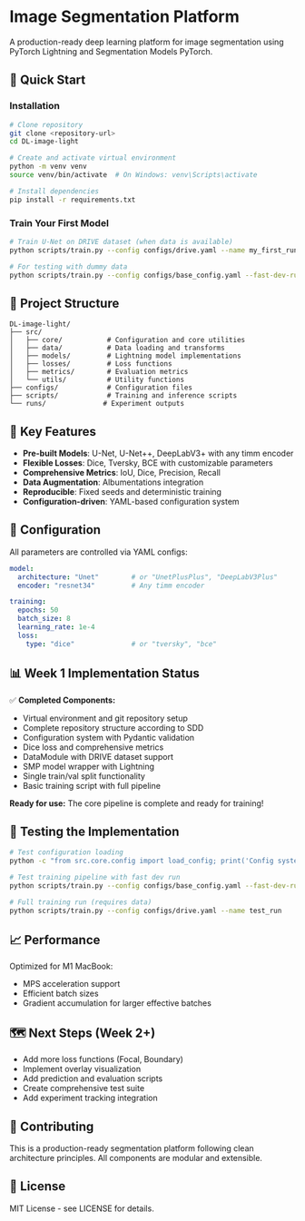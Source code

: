 # Image Segmentation Platform

A production-ready deep learning platform for image segmentation using PyTorch Lightning and Segmentation Models PyTorch.

## 🚀 Quick Start

### Installation

```bash
# Clone repository
git clone <repository-url>
cd DL-image-light

# Create and activate virtual environment
python -m venv venv
source venv/bin/activate  # On Windows: venv\Scripts\activate

# Install dependencies
pip install -r requirements.txt
```

### Train Your First Model

```bash
# Train U-Net on DRIVE dataset (when data is available)
python scripts/train.py --config configs/drive.yaml --name my_first_run

# For testing with dummy data
python scripts/train.py --config configs/base_config.yaml --fast-dev-run
```

## 📁 Project Structure

```
DL-image-light/
├── src/
│   ├── core/           # Configuration and core utilities
│   ├── data/           # Data loading and transforms
│   ├── models/         # Lightning model implementations
│   ├── losses/         # Loss functions
│   ├── metrics/        # Evaluation metrics
│   └── utils/          # Utility functions
├── configs/            # Configuration files
├── scripts/            # Training and inference scripts
└── runs/              # Experiment outputs
```

## 🎯 Key Features

- **Pre-built Models**: U-Net, U-Net++, DeepLabV3+ with any timm encoder
- **Flexible Losses**: Dice, Tversky, BCE with customizable parameters
- **Comprehensive Metrics**: IoU, Dice, Precision, Recall
- **Data Augmentation**: Albumentations integration
- **Reproducible**: Fixed seeds and deterministic training
- **Configuration-driven**: YAML-based configuration system

## 🔧 Configuration

All parameters are controlled via YAML configs:

```yaml
model:
  architecture: "Unet"        # or "UnetPlusPlus", "DeepLabV3Plus"
  encoder: "resnet34"         # Any timm encoder

training:
  epochs: 50
  batch_size: 8
  learning_rate: 1e-4
  loss:
    type: "dice"              # or "tversky", "bce"
```

## 📊 Week 1 Implementation Status

✅ **Completed Components:**
- Virtual environment and git repository setup
- Complete repository structure according to SDD
- Configuration system with Pydantic validation
- Dice loss and comprehensive metrics
- DataModule with DRIVE dataset support
- SMP model wrapper with Lightning
- Single train/val split functionality
- Basic training script with full pipeline

**Ready for use:** The core pipeline is complete and ready for training!

## 🧪 Testing the Implementation

```bash
# Test configuration loading
python -c "from src.core.config import load_config; print('Config system working!')"

# Test training pipeline with fast dev run
python scripts/train.py --config configs/base_config.yaml --fast-dev-run

# Full training run (requires data)
python scripts/train.py --config configs/drive.yaml --name test_run
```

## 📈 Performance

Optimized for M1 MacBook:
- MPS acceleration support
- Efficient batch sizes
- Gradient accumulation for larger effective batches

## 🗺️ Next Steps (Week 2+)

- Add more loss functions (Focal, Boundary)
- Implement overlay visualization
- Add prediction and evaluation scripts
- Create comprehensive test suite
- Add experiment tracking integration

## 🤝 Contributing

This is a production-ready segmentation platform following clean architecture principles. All components are modular and extensible.

## 📄 License

MIT License - see LICENSE for details.